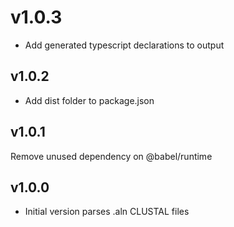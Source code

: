 # v1.0.3

- Add generated typescript declarations to output

## v1.0.2

- Add dist folder to package.json

## v1.0.1

Remove unused dependency on @babel/runtime

## v1.0.0

- Initial version parses .aln CLUSTAL files
